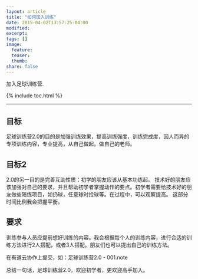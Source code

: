 ```yaml
---
layout: article
title: "如何加入训练"
date: 2015-04-02T13:57:25-04:00
modified:
excerpt:
tags: []
image:
  feature:
  teaser:
  thumb:
share: false
---
```


加入足球训练营.

{% include toc.html %}


---


## 目标
足球训练营2.0的目的是加强训练效果，提高训练强度，训练完成度，因人而异的专项训练内容，专业提高，从自己做起。做自己的老师。

## 目标2
2.0的另一目的是完善互助性质：初学的朋友应该从基本功练起。 技术好的朋友应该加强对自己的要求，并且帮助初学者掌握动作的要点。初学者需要给技术好的朋友做些陪练项目，如扔球，任意球时捡球等。在过程中，可以观察提高。 这部分时间比例我会把握平衡。 

## 要求
训练参与人员应提前想好训练的内容。我会根据每个人的训练内容，进行合适的训练方法进行2人搭配，或者3人搭配。朋友们也可以提出自己的训练方法。

在有道云协作上提交，如：足球训练营2.0 - 001.note

总结一句话，足球训练营2.0，欢迎初学者，更欢迎高手加入。

